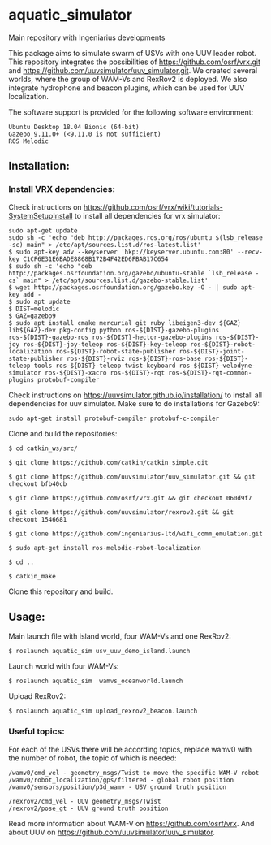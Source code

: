 # aquatic_simulator

Main repository with Ingeniarius developments

This package aims to simulate swarm of USVs with one UUV leader robot. This repository integrates the possibilities of https://github.com/osrf/vrx.git and https://github.com/uuvsimulator/uuv_simulator.git.
We created several worlds, where the group of WAM-Vs and RexRov2 is deployed. We also integrate hydrophone and beacon plugins, which can be used for UUV localization.

The software support is provided for the following software environment:

    Ubuntu Desktop 18.04 Bionic (64-bit)
    Gazebo 9.11.0+ (<9.11.0 is not sufficient)
    ROS Melodic


## Installation:

### Install VRX dependencies:

Check instructions on https://github.com/osrf/vrx/wiki/tutorials-SystemSetupInstall to install all dependencies for vrx simulator:

```
sudo apt-get update
sudo sh -c 'echo "deb http://packages.ros.org/ros/ubuntu $(lsb_release -sc) main" > /etc/apt/sources.list.d/ros-latest.list'
$ sudo apt-key adv --keyserver 'hkp://keyserver.ubuntu.com:80' --recv-key C1CF6E31E6BADE8868B172B4F42ED6FBAB17C654
$ sudo sh -c 'echo "deb http://packages.osrfoundation.org/gazebo/ubuntu-stable `lsb_release -cs` main" > /etc/apt/sources.list.d/gazebo-stable.list'
$ wget http://packages.osrfoundation.org/gazebo.key -O - | sudo apt-key add -
$ sudo apt update
$ DIST=melodic
$ GAZ=gazebo9
$ sudo apt install cmake mercurial git ruby libeigen3-dev ${GAZ} lib${GAZ}-dev pkg-config python ros-${DIST}-gazebo-plugins ros-${DIST}-gazebo-ros ros-${DIST}-hector-gazebo-plugins ros-${DIST}-joy ros-${DIST}-joy-teleop ros-${DIST}-key-teleop ros-${DIST}-robot-localization ros-${DIST}-robot-state-publisher ros-${DIST}-joint-state-publisher ros-${DIST}-rviz ros-${DIST}-ros-base ros-${DIST}-teleop-tools ros-${DIST}-teleop-twist-keyboard ros-${DIST}-velodyne-simulator ros-${DIST}-xacro ros-${DIST}-rqt ros-${DIST}-rqt-common-plugins protobuf-compiler
```

Check instructions on https://uuvsimulator.github.io/installation/ to install all dependencies for uuv simulator. Make sure to do installations for Gazebo9:

```
sudo apt-get install protobuf-compiler protobuf-c-compiler
```

Clone and build the repositories:
```
$ cd catkin_ws/src/

$ git clone https://github.com/catkin/catkin_simple.git

$ git clone https://github.com/uuvsimulator/uuv_simulator.git && git checkout bfb40cb

$ git clone https://github.com/osrf/vrx.git && git checkout 060d9f7

$ git clone https://github.com/uuvsimulator/rexrov2.git && git checkout 1546681

$ git clone https://github.com/ingeniarius-ltd/wifi_comm_emulation.git

$ sudo apt-get install ros-melodic-robot-localization

$ cd ..

$ catkin_make
```
Clone this repository and build.

## Usage:

Main launch file with island world, four WAM-Vs and one RexRov2:
```
$ roslaunch aquatic_sim usv_uuv_demo_island.launch
```
Launch world with four WAM-Vs:
```
$ roslaunch aquatic_sim  wamvs_oceanworld.launch
```
Upload RexRov2:
```
$ roslaunch aquatic_sim upload_rexrov2_beacon.launch
```

### Useful topics:
For each of the USVs there will be according topics, replace wamv0 with the number of robot, the topic of which is needed:
    
    /wamv0/cmd_vel - geometry_msgs/Twist to move the specific WAM-V robot
    /wamv0/robot_localization/gps/filtered - global robot position
    /wamv0/sensors/position/p3d_wamv - USV ground truth position
    
    /rexrov2/cmd_vel - UUV geometry_msgs/Twist
    /rexrov2/pose_gt - UUV ground truth position
    
Read more information about WAM-V on https://github.com/osrf/vrx.
And about UUV on https://github.com/uuvsimulator/uuv_simulator.
